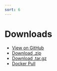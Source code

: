 ```yaml
---
sort: 6
---
```


# Downloads

* <a href="{{ site.github.repository_url }}" target="_blank" class="btn">View on GitHub</a>
* <a href="{{ site.github.zip_url }}" class="btn">Download .zip</a>
* <a href="{{ site.github.tar_url }}" class="btn">Download .tar.gz</a>
* <a href="https://hub.docker.com/r/appdynamicscx/configmyapp" target="_blank" class="btn">Docker Pull</a>